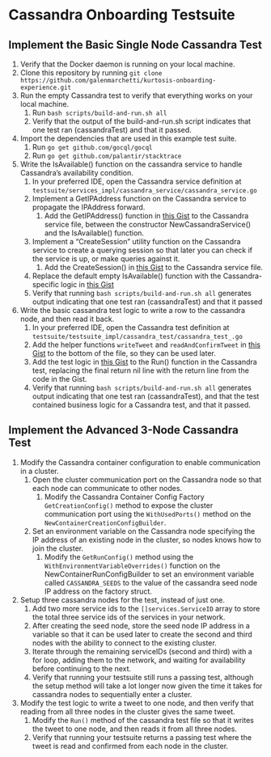 Cassandra Onboarding Testsuite
=====================

## Implement the Basic Single Node Cassandra Test

1. Verify that the Docker daemon is running on your local machine.
2. Clone this repository by running `git clone https://github.com/galenmarchetti/kurtosis-onboarding-experience.git`
3. Run the empty Cassandra test to verify that everything works on your local machine.
    1. Run `bash scripts/build-and-run.sh all`
    2. Verify that the output of the build-and-run.sh script indicates that one test ran (cassandraTest) and that it passed.
4. Import the dependencies that are used in this example test suite.
    1. Run `go get github.com/gocql/gocql`
    2. Run `go get github.com/palantir/stacktrace`
5. Write the IsAvailable() function on the cassandra service to handle Cassandra’s availability condition.
    1. In your preferred IDE, open the Cassandra service definition at `testsuite/services_impl/cassandra_service/cassandra_service.go`
    2. Implement a GetIPAddress function on the Cassandra service to propagate the IPAddress forward.
        1. Add the GetIPAddress() function in [this Gist](https://gist.github.com/galenmarchetti/7958b0973f63081425091563578db1e9) to the Cassandra service file, between the constructor NewCassandraService() and the IsAvailable() function.
    3. Implement a “CreateSession” utility function on the Cassandra service to create a querying session so that later you can check if the service is up, or make queries against it.
        1. Add the CreateSession() in [this Gist](https://gist.github.com/galenmarchetti/03e41a50996279233f0d60cf23bfe331) to the Cassandra service file.
    4. Replace the default empty IsAvailable() function with the Cassandra-specific logic in [this Gist](https://gist.github.com/galenmarchetti/3f14080949a131d16a7b6204390a13ee)
    5. Verify that running `bash scripts/build-and-run.sh all` generates output indicating that one test ran (cassandraTest) and that it passed
6. Write the basic cassandra test logic to write a row to the cassandra node, and then read it back.
    1. In your preferred IDE, open the Cassandra test definition at `testsuite/testsuite_impl/cassandra_test/cassandra_test_.go`
    2. Add the helper functions `writeTweet` and `readAndConfirmTweet` in [this Gist](https://gist.github.com/galenmarchetti/98252fec7b92d2174d71ee7c72261bd3) to the bottom of the file, so they can be used later.
    3. Add the test logic in [this Gist](https://gist.github.com/galenmarchetti/118a2555749c7c47760cb58faa251795) to the Run() function in the Cassandra test, replacing the final return nil line with the return line from the code in the Gist.
    4. Verify that running `bash scripts/build-and-run.sh all` generates output indicating that one test ran (cassandraTest), and that the test contained business logic for a Cassandra test, and that it passed.

## Implement the Advanced 3-Node Cassandra Test

   1. Modify the Cassandra container configuration to enable communication in a cluster.
       1. Open the cluster communication port on the Cassandra node so that each node can communicate to other nodes.
           1. Modify the Cassandra Container Config Factory `GetCreationConfig()` method to expose the cluster communication port using the `WithUsedPorts()` method on the `NewContainerCreationConfigBuilder`.
       2. Set an environment variable on the Cassandra node specifying the IP address of an existing node in the cluster, so nodes knows how to join the cluster.
           1. Modify the `GetRunConfig()` method using the `WithEnvironmentVariableOverrides()` function on the NewContainerRunConfigBuilder to set an environment variable called `CASSANDRA_SEEDS` to the value of the cassandra seed node IP address on the factory struct.
   3. Setup three cassandra nodes for the test, instead of just one.
       1. Add two more service ids to the `[]services.ServiceID` array to store the total three service ids of the services in your network.
       2. After creating the seed node, store the seed node IP address in a variable so that it can be used later to create the second and third nodes with the ability to connect to the existing cluster.
       3. Iterate through the remaining serviceIDs (second and third) with a for loop, adding them to the network, and waiting for availability before continuing to the next.
       4. Verify that running your testsuite still runs a passing test, although the setup method will take a lot longer now given the time it takes for cassandra nodes to sequentially enter a cluster.
   4. Modify the test logic to write a tweet to one node, and then verify that reading from all three nodes in the cluster gives the same tweet.
       1. Modify the `Run()` method of the cassandra test file so that it writes the tweet to one node, and then reads it from all three nodes.
       2. Verify that running your testsuite returns a passing test where the tweet is read and confirmed from each node in the cluster.
